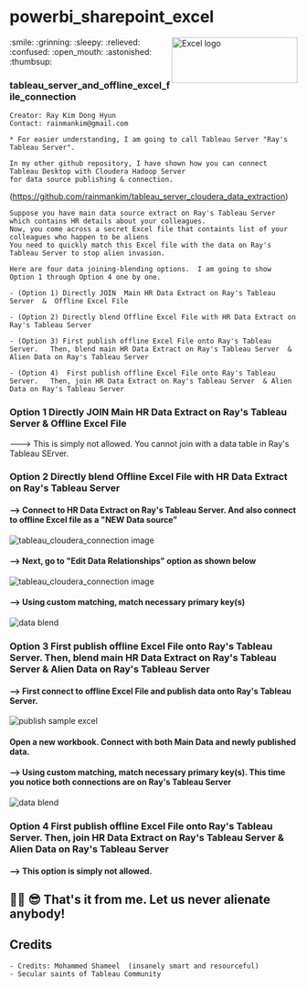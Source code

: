 # powerbi_sharepoint_excel
<img align="right" src="https://user-images.githubusercontent.com/62319355/110085335-efcdb100-7dcb-11eb-9e9b-77f2849154a8.png" width="220" height="80" alt="Excel logo">
:smile: :grinning: :sleepy: :relieved: :confused: :open_mouth: :astonished: :thumbsup:




### tableau_server_and_offline_excel_file_connection


```
Creator: Ray Kim Dong Hyun
Contact: rainmankim@gmail.com

* For easier understanding, I am going to call Tableau Server "Ray's Tableau Server".

In my other github repository, I have shown how you can connect Tableau Desktop with Cloudera Hadoop Server
for data source publishing & connection.

```
(https://github.com/rainmankim/tableau_server_cloudera_data_extraction)

```
Suppose you have main data source extract on Ray's Tableau Server which contains HR details about your colleagues.
Now, you come across a secret Excel file that containts list of your colleagues who happen to be aliens
You need to quickly match this Excel file with the data on Ray's Tableau Server to stop alien invasion.

Here are four data joining-blending options.  I am going to show Option 1 through Option 4 one by one.

- (Option 1) Directly JOIN  Main HR Data Extract on Ray's Tableau Server  &  Offline Excel File

- (Option 2) Directly blend Offline Excel File with HR Data Extract on Ray's Tableau Server

- (Option 3) First publish offline Excel File onto Ray's Tableau Server.   Then, blend main HR Data Extract on Ray's Tableau Server  & Alien Data on Ray's Tableau Server

- (Option 4)  First publish offline Excel File onto Ray's Tableau Server.   Then, join HR Data Extract on Ray's Tableau Server  & Alien Data on Ray's Tableau Server
```

### Option 1 Directly JOIN  Main HR Data Extract on Ray's Tableau Server  &  Offline Excel File
---> This is simply not allowed. You cannot join with a data table in Ray's Tableau SErver.

### Option 2 Directly blend Offline Excel File with HR Data Extract on Ray's Tableau Server
#### --> Connect to HR Data Extract on Ray's Tableau Server.    And  also connect to offline Excel file as a "NEW Data source"   
<img align="center" src="https://user-images.githubusercontent.com/62319355/106698186-456f3c00-661b-11eb-972d-10505f849150.png" alt="tableau_cloudera_connection image">

#### --> Next, go to "Edit Data Relationships" option as shown below                       
<img align="center" src="https://user-images.githubusercontent.com/62319355/106705361-c54fd300-6628-11eb-9bb3-1b7346f7e9a7.png" alt="tableau_cloudera_connection image">

#### --> Using custom matching, match necessary primary key(s)
<img align="center" src="https://user-images.githubusercontent.com/62319355/106706466-b5d18980-662a-11eb-81e0-e25e1a92ec05.png" alt="data blend">


### Option 3 First publish offline Excel File onto Ray's Tableau Server.   Then, blend main HR Data Extract on Ray's Tableau Server  & Alien Data on Ray's Tableau Server
#### --> First connect to offline Excel File and publish data onto Ray's Tableau Server. 
<img align="center" src="https://user-images.githubusercontent.com/62319355/106709772-f384e100-662f-11eb-86fe-ff3da276fe68.png" alt="publish sample excel">

#### Open a new workbook. Connect with both Main Data and newly published data. 
#### --> Using custom matching, match necessary primary key(s). This time you notice both connections are on Ray's Tableau Server
<img align="center" src="https://user-images.githubusercontent.com/62319355/106712541-10231800-6634-11eb-842f-b9ff7665699f.png" alt="data blend">




### Option 4  First publish offline Excel File onto Ray's Tableau Server.   Then, join HR Data Extract on Ray's Tableau Server  & Alien Data on Ray's Tableau Server
#### --> This option is simply not allowed.





🎈🦾 😎 That's it from me. Let us never alienate anybody!
--------------------------------------------------------------------------------------------------------------------------------------------------



## Credits
```
- Credits: Mohammed Shameel  (insanely smart and resourceful)
- Secular saints of Tableau Community
```

